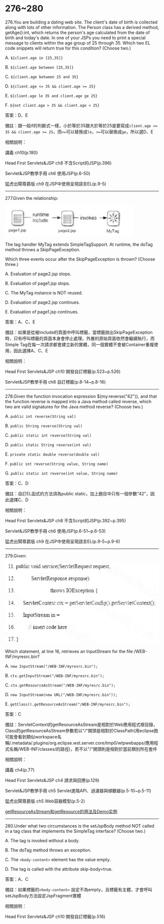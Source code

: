 276~280
========================

276.You are building a dating web site. The client's date of birth is collected along with lots of other information. The Person class has a derived method, getAge():int, which returns the person's age calculated from the date of birth and today's date.  In one of your JSPs you need to print a special message to clients within the age group of 25 through 35. Which two EL code snippets will return true for this condition?  (Choose two.)

A.   `${client.age in [25,35]}` 

B.   `${client.age between [25,35]}` 

C.   `${client.age between 25 and 35}` 

D.   `${client.age <= 35 && client.age >= 25}` 

E.   `${client.age le 35 and client.age ge 25}` 

F.   `${not client.age > 35 && client.age < 25}`

<!--sec data-title="解析" data-id="section276_2" data-collapse=true ces-->
答案：D、E

備註：跟一般if的判斷式一樣，小於等於35跟大於等於25是要寫成`client.age <= 35 && client.age >= 25`，而`<=`可以替換成`le`，`>=`可以替換成`ge`，所以選D、E

相關說明：

講義 ch10(p.180)

Head First Servlets&JSP ch8 不含Script的JSP(p.396)

Servlet&JSP教學手冊 ch6 使用JSP(p.6-50)

猛虎出閘尊爵版 ch9 在JSP中使用呈現語言EL(p.9-5)
<!--endsec-->

---
277.Given the relationship:

![1506468973356](https://github.com/Carrie-Lai/Test/blob/master/media/727.jpeg)

The tag handler MyTag extends SimpleTagSupport. At runtime, the doTag method throws a
SkipPageException.

Which three events occur after the SkipPageException is thrown? (Choose three.)

A. Evaluation of page2.jsp stops. 

B. Evaluation of page1.jsp stops.

C. The MyTag instance is NOT reused.

D. Evaluation of page2.jsp continues.

E. Evaluation of page1.jsp continues.

<!--sec data-title="解析" data-id="section277_2" data-collapse=true ces-->
答案：A、C、E

備註：如果是從被include的頁面中呼叫標籤，當標籤拋出SkipPageException時，只有呼叫標籤的頁面本身會停止處理，外層的原始頁面依然會繼續執行，而Simple Tag在每一次請求都會建立新的實體，同一個實體不會被Container重複使用，因此選擇A、C、E

相關說明：

Head First Servlets&JSP ch10 開發自訂標籤(p.523~p.526)

Servlet&JSP教學手冊 ch8 自訂標籤(p.8-14~p.8-16)
<!--endsec-->

---
278.Given the function invocation expression ${my:reverse("42")}, and that the function reverse is mapped into a Java method called reverse, which two are valid signatures for the Java method reverse? (Choose two.)

A. `public int reverse(String val)`

B. `public String reverse(String val)`

C. `public static int reverse(String val)`

D. `public static String reverse(int val)`

E. `private static double reverse(double val)`

F. `public int reverse(String value, String name)`

G. `public static int reverse(int value, String name)`

<!--sec data-title="解析" data-id="section278_2" data-collapse=true ces-->
答案：C、D

備註：自訂EL函式的方法須為public static，加上題目中只有一個參數"42"，因此選擇C、D

相關說明：

Head First Servlets&JSP ch8 不含Script的JSP(p.392~p.395)

Servlet&JSP教學手冊 ch6 使用JSP(p.6-51~p.6-53)

猛虎出閘尊爵版 ch9 在JSP中使用呈現語言EL(p.9-5~p.9-6)
<!--endsec-->

---
279.Given:

![1506469410216](https://github.com/Carrie-Lai/Test/blob/master/media/28236.jpeg)

Which statement, at line 16, retrieves an InputStream for the file /WEB-INF/myresrc.bin?

A. `new InputStream("/WEB-INF/myresrc.bin");`

B. `ctx.getInputStream("/WEB-INF/myresrc.bin");`

C. `ctx.getResourceAsStream("/WEB-INF/myresrc.bin");`

D. `new InputStream(new URL("/WEB-INF/myresrc.bin"));`

E. `getClass().getResourceAsStream("/WEB-INF/myresrc.bin");`

<!--sec data-title="解析" data-id="section279_2" data-collapse=true ces-->
答案：C

備註：ServletContext的getResourceAsStream是相對於Web應用程式根目錄，Class的getResourceAsStream參數若以"/"開頭是相對於ClassPath(用eclipse跑可能會看到類似workspace名稱/.metadata/.plugins/org.eclipse.wst.server.core/tmp0/wtpwebapps/應用程式名稱/WEB-INF/classes/的路徑)，若不以"/"開頭則是相對於當前類別所在套件

相關說明：

講義 ch4(p.77)

Head First Servlets&JSP ch4 請求與回應(p.129)

Servlet&JSP教學手冊 ch5 Servlet進階API、過濾器與傾聽器(p.5-10~p.5-11)

猛虎出閘尊爵版 ch5 Web容器模型(p.5-2)

[getResourceAsStream和getResource的用法及Demo实例](https://my.oschina.net/u/195065/blog/191796)
<!--endsec-->

---
280.Under what two circumstances is the setJspBody method NOT called in a tag class that implements the SimpleTag interface? (Choose two.)

A. The tag is invoked without a body.

B. The doTag method throws an exception.

C. The `<body-content>` element has the value empty.

D. The tag is called with the attribute skip-body=true.

<!--sec data-title="解析" data-id="section280_2" data-collapse=true ces-->
答案：A、C

備註：如果標籤的`<body-content>` 設定不為empty，且標籤有主體，才會呼叫setJspBody方法設定JspFragment實體

相關說明：

Head First Servlets&JSP ch10 開發自訂標籤(p.516)
<!--endsec-->